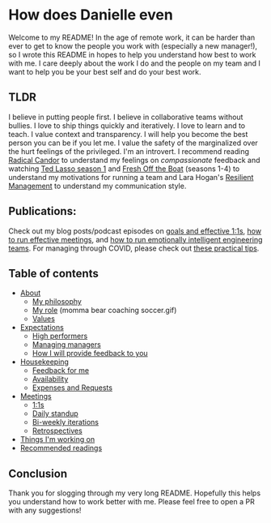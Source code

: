 # How does Danielle even

Welcome to my README! In the age of remote work, it can be harder than ever to get to know the people you work with (especially a new manager!), so I wrote this README in hopes to help you understand how best to work with me. I care deeply about the work I do and the people on my team and I want to help you be your best self and do your best work.

## TLDR
I believe in putting people first. I believe in collaborative teams without bullies. I love to ship things quickly and iteratively. I love to learn and to teach. I value context and transparency. I will help you become the best person you can be if you let me. I value the safety of the marginalized over the hurt feelings of the privileged. I'm an introvert. I recommend reading [Radical Candor](https://www.blinkist.com/en/books/radical-candor-en/) to understand my feelings on *compassionate* feedback and watching [Ted Lasso season 1](https://en.wikipedia.org/wiki/Ted_Lasso) and [Fresh Off the Boat](https://en.wikipedia.org/wiki/Fresh_Off_the_Boat) (seasons 1-4) to understand my motivations for running a team and Lara Hogan's [Resilient Management](https://abookapart.com/products/resilient-management) to understand my communication style.

## Publications: 

Check out my blog posts/podcast episodes on [goals and effective 1:1s](https://medium.com/@tsunamino/setting-goals-with-your-engineers-that-dont-completely-suck-cb76b87e4275), [how to run effective meetings](https://leaddev.com/culture-engagement-motivation/how-have-meetings-dont-suck-much), and [how to run emotionally intelligent engineering teams](https://fellow.app/supermanagers/danielle-leong-github-ask-versus-guess-culture/). For managing through COVID, please check out [these practical tips](https://medium.com/@tsunamino/practical-tips-for-managing-people-through-covid-19-52ec2db38e06). 

## Table of contents
- [About](docs/about.md)
  - [My philosophy](docs/about.md#my-philosophy)
  - [My role](docs/about.md#my-role) (momma bear coaching soccer.gif)
  - [Values](docs/about.md#values)
- [Expectations](docs/expectations.md#expectations) 
  - [High performers](docs/expectations.md#high-performers)
  - [Managing managers](docs/expectations.md#managers)
  - [How I will provide feedback to you](docs/expectations.md#how-i-will-provide-feedback-to-you)
- [Housekeeping](docs/housekeeping.md)
  - [Feedback for me](docs/housekeeping.md#feedback-for-me)
  - [Availability](docs/housekeeping.md#availability)
  - [Expenses and Requests](docs/housekeeping.md#expenses-and-requests)
- [Meetings](docs/meetings.md)
  - [1:1s](docs/meetings.md#11s)
  - [Daily standup](docs/meetings.md#daily-standup)
  - [Bi-weekly iterations](docs/meetings.md#biweekly-iterations)
  - [Retrospectives](docs/meetings.md#retrospectives)
- [Things I'm working on](docs/about.md#things-im-working-on)
- [Recommended readings](recommended-readings.md)


## Conclusion

Thank you for slogging through my very long README. Hopefully this helps you understand how to work better with me. Please feel free to open a PR with any suggestions!
